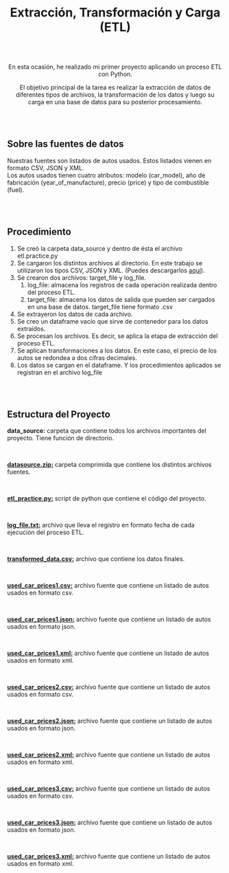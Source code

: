 <h1 align = Center>Extracción, Transformación y Carga (ETL)</h1>
<br>
<br>
<div align = Center>
<p>En esta ocasión, he realizado mi primer proyecto aplicando un proceso ETL con Python.</p>
<p>El objetivo principal de la tarea es realizar la extracción de datos de diferentes tipos de archivos, la transformación de los datos y luego su carga en una base de datos para su posterior procesamiento. </p></div>
<br>
<br>
<h2>Sobre las fuentes de datos</h2>
<p>Nuestras fuentes son listados de autos usados. Estos listados vienen en formato CSV, JSON y XML. <br>
Los autos usados tienen cuatro atributos: modelo (car_model), año de fabricación (year_of_manufacture), precio (price) y tipo de combustible (fuel).</p>
<br>
<br>
<h2>Procedimiento</h2>
<ol>
  <li>Se creó la carpeta data_source y dentro de ésta el archivo etl.practice.py</li>
  <li>Se cargaron los distintos archivos al directorio. En este trabajo se utilizaron los tipos CSV, JSON y XML. (Puedes descargarlos <a href = https://cf-courses-data.s3.us.cloud-object-storage.appdomain.cloud/IBMDeveloperSkillsNetwork-PY0221EN-SkillsNetwork/labs/module%206/Lab%20-%20Extract%20Transform%20Load/data/datasource.zip >aquí</a>).</li>
  <li>Se crearon dos archivos: target_file y log_file.
    <ol>
    <li>log_file: almacena los registros de cada operación realizada dentro del proceso ETL.</li>
    <li>target_file: almacena los datos de salida que pueden ser cargados en una base de datos. target_file tiene formato .csv</li>
    </ol></li>
  <li>Se extrayeron los datos de cada archivo.</li>
  <li>Se creo un dataframe vacío que sirve de contenedor para los datos extraídos.</li>
  <li>Se procesan los archivos. Es decir, se aplica la etapa de extracción del proceso ETL.</li>
  <li>Se aplican transformaciones a los datos. En este caso, el precio de los autos se redondea a dos cifras decimales.</li>
  <li>Los datos se cargan en el dataframe. Y los procedimientos aplicados se registran en el archivo log_file</li>
</ol>
<br>
<br>
<h2>Estructura del Proyecto</h2>
<p><strong>data_source:</strong> carpeta que contiene todos los archivos importantes del proyecto. Tiene función de directorio.</p>
<br>
<p><a href = "data_source\datasource.zip"><strong>datasource.zip:</strong></a> carpeta comprimida que contiene los distintos archivos fuentes.</p>
<br>
<p><a href = "data_source\etl_practice.py"><strong>etl_practice.py:</strong></a> script de python que contiene el código del proyecto.</p>
<br>
<p><a href = "data_source\log_file.txt"><strong>log_file.txt:</strong></a> archivo que lleva el registro en formato fecha de cada ejecución del proceso ETL.</p>
<br>
<p><a href = "data_source\transformed_data.csv"><strong>transformed_data.csv:</strong></a> archivo que contiene los datos finales.</p>
<br>
<p><a href = "data_source\used_car_prices1.csv"><strong>used_car_prices1.csv:</strong></a> archivo fuente que contiene un listado de autos usados en formato csv.</p>
<br>
<p><a href = "data_source\used_car_prices1.json"><strong>used_car_prices1.json:</strong></a> archivo fuente que contiene un listado de autos usados en formato json.</p>
<br>
<p><a href = "data_source\used_car_prices1.xml"><strong>used_car_prices1.xml:</strong></a> archivo fuente que contiene un listado de autos usados en formato xml.</p>
<br>
<p><a href = "data_source\used_car_prices2.csv"><strong>used_car_prices2.csv:</strong></a> archivo fuente que contiene un listado de autos usados en formato csv.</p>
<br>
<p><a href = "data_source\used_car_prices2.json"><strong>used_car_prices2.json:</strong></a> archivo fuente que contiene un listado de autos usados en formato json.</p>
<br>
<p><a href = "data_source\used_car_prices2.xml"><strong>used_car_prices2.xml:</strong></a> archivo fuente que contiene un listado de autos usados en formato xml.</p>
<br>
<p><a href = "data_source\used_car_prices3.csv"><strong>used_car_prices3.csv:</strong></a> archivo fuente que contiene un listado de autos usados en formato csv.</p>
<br>
<p><a href = "data_source\used_car_prices3.json"><strong>used_car_prices3.json:</strong></a> archivo fuente que contiene un listado de autos usados en formato json.</p>
<br>
<p><a href = "data_source\used_car_prices3.xml"><strong>used_car_prices3.xml:</strong></a> archivo fuente que contiene un listado de autos usados en formato xml.</p>
<br>
